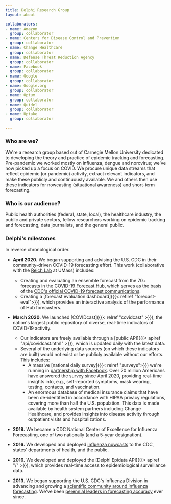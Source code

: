 ```yaml
---
title: Delphi Research Group
layout: about

collaborators:
- name: Amazon
  group: collaborator
- name: Centers for Disease Control and Prevention
  group: collaborator
- name: Change Healthcare
  group: collaborator
- name: Defense Threat Reduction Agency
  group: collaborator
- name: Facebook
  group: collaborator
- name: Google
  group: collaborator
- name: Google.org
  group: collaborator
- name: Optum
  group: collaborator
- name: Quidel
  group: collaborator
- name: Uptake
  group: collaborator

---
```


### Who are we?

We're a research group based out of Carnegie Mellon University dedicated to developing the theory and practice of epidemic tracking and forecasting. Pre-pandemic we worked mostly on influenza, dengue and norovirus; we've now picked up a focus on COVID. We procure unique data streams that reflect epidemic (or pandemic) activity, extract relevant indicators, and make these publicly and continuously available. We and others then use these indicators for nowcasting (situational awareness) and short-term forecasting.

### Who is our audience?

Public health authorities (federal, state, local), the healthcare industry, the public and private sectors, fellow researchers working on epidemic tracking and forecasting, data journalists, and the general public.

### Delphi's milestones

In reverse chronological order.

- **April 2020.** We began supporting and advising the U.S. CDC in their community-driven COVID-19 forecasting effort. This work (collaborative with the [Reich Lab](https://reichlab.io) at UMass) includes:
    * Creating and evaluating an ensemble forecast from the 70+ forecasts in the [COVID-19 Forecast Hub](https://covid19forecasthub.org), which serves as the basis of the [CDC's official COVID-19 forecast communications](https://www.cdc.gov/coronavirus/2019-ncov/covid-data/forecasting-us.html).
    * Creating a [forecast evaluation dashboard]({{< reflref "forecast-eval">}}), which provides an interactive analysis of the performance of Hub forecasters.
    
- **March 2020.** We launched [COVIDcast]({{< relref "covidcast" >}}), the nation's largest public repository of diverse, real-time indicators of COVID-19 activity. 
    * Our indicators are freely available through a [public API]({{< apiref "api/covidcast.html" >}}), which is updated daily with the latest data.
    * Several of the underlying data sources (on which these indicators are built) would not exist or be publicly available without our efforts. This includes:
        *  A massive [national daily survey]({{< relref "surveys">}}) we're running in [partnership with Facebook](https://covid-survey.dataforgood.fb.com/survey_and_map_data.html). Over 20 million Americans have answered the survey since April 2020, providing real-time insights into, e.g., self-reported symptoms, mask wearing, testing, contacts, and vaccination.
        *  An enormous database of medical insurance claims that have been de-identified in accordance with HIPAA privacy regulations, covering more than half the U.S. population. This data is made available by health system partners including Change Healthcare, and provides insights into disease activity through outpatient visits and hospitalizations.

- **2019.** We became a CDC National Center of Excellence for Influenza Forecasting, one of two nationally (and a 5-year designation).

- **2016.** We developed and deployed [influenza nowcasts](https://delphi.cmu.edu/nowcast/) to the CDC, states' departments of health, and the public.

- **2016.** We developed and deployed the [Delphi Epidata API]({{< apiref "/" >}}), which provides real-time access to epidemiological surveillance data.

- **2013.** We began supporting the U.S. CDC's Influenza Division in advancing and growing a [scientific community around influenza forecasting](https://www.cdc.gov/flu/weekly/flusight/index.html). We've been [perennial leaders in forecasting accuracy](https://www.cs.cmu.edu/~roni/CDC%20Flu%20Challenge%202014-2018%20Results.pdf) ever since.
